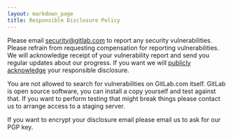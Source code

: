 ```yaml
---
layout: markdown_page
title: Responsible Disclosure Policy
---
```


Please email security@gitlab.com to report any security vulnerabilities. Please
refrain from requesting compensation for reporting vulnerabilities. We will
acknowledge receipt of your vulnerability report and send you regular updates
about our progress. If you want we will [publicly acknowledge](https://about.gitlab.com/vulnerability-acknowledgements/)
 your responsible disclosure.


You are not allowed to search for vulnerabilities on GitLab.com itself. GitLab
is open source software, you can install a copy yourself and test against that.
If you want to perform testing that might break things please contact us to
arrange access to a staging server.


If you want to encrypt your disclosure email please email us to ask for our PGP key.
